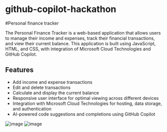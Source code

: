 # github-copilot-hackathon
#Personal finance tracker

The Personal Finance Tracker is a web-based application that allows users to manage their income and expenses, track their financial transactions, and view their current balance. This application is built using JavaScript, HTML, and CSS, with integration of Microsoft Cloud Technologies and GitHub Copilot.

## Features

- Add income and expense transactions
- Edit and delete transactions
- Calculate and display the current balance
- Responsive user interface for optimal viewing across different devices
- Integration with Microsoft Cloud Technologies for hosting, data storage, and authentication
- AI-powered code suggestions and completions using GitHub Copilot


![image](https://github.com/adreeja06/github-copilot-hackathon/assets/113275686/556e0dda-4d09-4e35-9992-9568caf51179)
![image](https://github.com/adreeja06/github-copilot-hackathon/assets/113275686/69e6e937-2c5d-41ae-a2b1-b449a37e659d)

